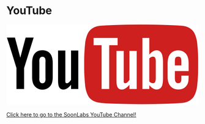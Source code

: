 # YouTube

![](<../../.gitbook/assets/image (22) (1) (1) (1) (1).png>)

[Click here to go to the SoonLabs YouTube Channel!](https://www.youtube.com/channel/UCUxPJ-wMgz7DnEFWpW5b48w)
